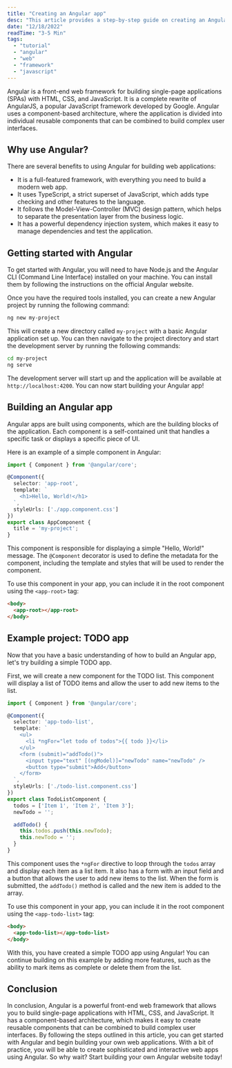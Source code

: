 ```yaml
---
title: "Creating an Angular app"
desc: "This article provides a step-by-step guide on creating an Angular app, a front-end web framework for building single-page applications. It covers the benefits of Angular, installation instructions, and an example of building a TODO app using Angular components."
date: "12/18/2022"
readTime: "3-5 Min"
tags:
  - "tutorial"
  - "angular"
  - "web"
  - "framework"
  - "javascript"
---
```


Angular is a front-end web framework for building single-page applications (SPAs) with HTML, CSS, and JavaScript. It is a complete rewrite of AngularJS, a popular JavaScript framework developed by Google. Angular uses a component-based architecture, where the application is divided into individual reusable components that can be combined to build complex user interfaces.

## Why use Angular?

There are several benefits to using Angular for building web applications:

- It is a full-featured framework, with everything you need to build a modern web app.
- It uses TypeScript, a strict superset of JavaScript, which adds type checking and other features to the language.
- It follows the Model-View-Controller (MVC) design pattern, which helps to separate the presentation layer from  the business logic.
- It has a powerful dependency injection system, which makes it easy to manage dependencies and test the application.

## Getting started with Angular

To get started with Angular, you will need to have Node.js and the Angular CLI (Command Line Interface) installed on your machine. You can install them by following the instructions on the official Angular website.

Once you have the required tools installed, you can create a new Angular project by running the following command:

```bash
ng new my-project
```

This will create a new directory called `my-project` with a basic Angular application set up. You can then navigate to the project directory and start the development server by running the following commands:

```bash
cd my-project
ng serve
```

The development server will start up and the application will be available at `http://localhost:4200`. You can now start building your Angular app!

## Building an Angular app

Angular apps are built using components, which are the building blocks of the application. Each component is a self-contained unit that handles a specific task or displays a specific piece of UI.

Here is an example of a simple component in Angular:

```ts
import { Component } from '@angular/core';

@Component({
  selector: 'app-root',
  template: `
    <h1>Hello, World!</h1>
  `,
  styleUrls: ['./app.component.css']
})
export class AppComponent {
  title = 'my-project';
}
```

This component is responsible for displaying a simple "Hello, World!" message. The `@Component` decorator is used to define the metadata for the component, including the template and styles that will be used to render the component.

To use this component in your app, you can include it in the root component using the `<app-root>` tag:

```html
<body>
  <app-root></app-root>
</body>
```

## Example project: TODO app

Now that you have a basic understanding of how to build an Angular app, let's try building a simple TODO app.

First, we will create a new component for the TODO list. This component will display a list of TODO items and allow the user to add new items to the list.

```ts
import { Component } from '@angular/core';

@Component({
  selector: 'app-todo-list',
  template: `
    <ul>
      <li *ngFor="let todo of todos">{{ todo }}</li>
    </ul>
    <form (submit)="addTodo()">
      <input type="text" [(ngModel)]="newTodo" name="newTodo" />
      <button type="submit">Add</button>
    </form>
  `,
  styleUrls: ['./todo-list.component.css']
})
export class TodoListComponent {
  todos = ['Item 1', 'Item 2', 'Item 3'];
  newTodo = '';

  addTodo() {
    this.todos.push(this.newTodo);
    this.newTodo = '';
  }
}

```

This component uses the `*ngFor` directive to loop through the `todos` array and display each item as a list item. It also has a form with an input field and a button that allows the user to add new items to the list. When the form is submitted, the `addTodo()` method is called and the new item is added to the array.

To use this component in your app, you can include it in the root component using the `<app-todo-list>` tag:

```html
<body>
  <app-todo-list></app-todo-list>
</body>
```

With this, you have created a simple TODO app using Angular! You can continue building on this example by adding more features, such as the ability to mark items as complete or delete them from the list.

## Conclusion

In conclusion, Angular is a powerful front-end web framework that allows you to build single-page applications with HTML, CSS, and JavaScript. It has a component-based architecture, which makes it easy to create reusable components that can be combined to build complex user interfaces. By following the steps outlined in this article, you can get started with Angular and begin building your own web applications. With a bit of practice, you will be able to create sophisticated and interactive web apps using Angular. So why wait? Start building your own Angular website today!